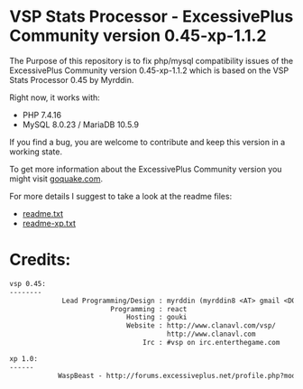 # VSP Stats Processor - ExcessivePlus Community version 0.45-xp-1.1.2

The Purpose of this repository is to fix php/mysql compatibility issues of the ExcessivePlus Community version 0.45-xp-1.1.2 which is based on the VSP Stats Processor 0.45 by Myrddin.

Right now, it works with:

* PHP 7.4.16
* MySQL 8.0.23 / MariaDB 10.5.9

 If you find a bug, you are welcome to contribute and keep this version in a working state.

To get more information about the ExcessivePlus Community version you might visit [goquake.com](https://www.goquake.com/).

For more details I suggest to take a look at the readme files:

* [readme.txt](./readme.txt)
* [readme-xp.txt](./readme-xp.txt)

# Credits:

```txt
vsp 0.45: 
--------
             Lead Programming/Design : myrddin (myrddin8 <AT> gmail <DOT> com)
                         Programming : react
                             Hosting : gouki
                             Website : http://www.clanavl.com/vsp/
                                       http://www.clanavl.com
                                 Irc : #vsp on irc.enterthegame.com

xp 1.0:
------
            WaspBeast - http://forums.excessiveplus.net/profile.php?mode=viewprofile&u=13161
```
